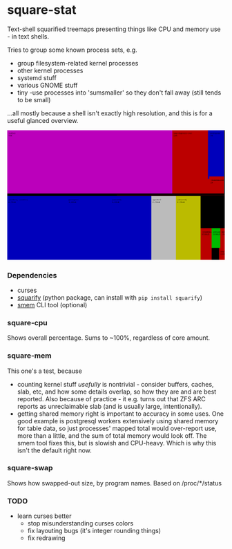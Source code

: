 # square-stat

Text-shell squarified treemaps presenting things like CPU and memory use - in text shells.

Tries to group some known process sets, e.g. 
- group filesystem-related kernel processes
- other kernel processes
- systemd stuff 
- various GNOME stuff 
- tiny -use processes into 'sumsmaller' so they don't fall away (still tends to be small)

...all mostly because a shell isn't exactly high resolution, and this is for a useful glanced overview.

![CPU and memory, split in tmux](/screenshots/squarestuff.png?raw=true)


### Dependencies
- curses
- [squarify](https://github.com/laserson/squarify) (python package, can install with `pip install squarify`)   
- [smem](https://www.selenic.com/smem/) CLI tool (optional)


### square-cpu

Shows overall percentage. Sums to ~100%, regardless of core amount.


### square-mem

This one's a test, because
- counting kernel stuff *usefully* is nontrivial - consider buffers, caches, slab, etc, and how some details overlap, so how they are and are best reported. Also because of practice - it e.g. turns out that ZFS ARC reports as unreclaimable slab (and is usually large, intentionally).
- getting shared memory right is important to accuracy in some uses. One good example is postgresql workers extensively using shared memory for table data, so just  processes' mapped total would over-report use, more than a little, and the sum of total memory would look off. The smem tool fixes this, but is slowish and CPU-heavy. Which is why this isn't the default right now.

### square-swap

Shows how swapped-out size, by program names. Based on /proc/*/status 


### TODO
- learn curses better
    - stop misunderstanding curses colors
    - fix layouting bugs (it's integer rounding things)
    - fix redrawing



